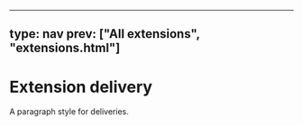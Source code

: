 



---
type: nav
prev: ["All extensions", "extensions.html"]
---





# Extension delivery

A paragraph style for deliveries.



